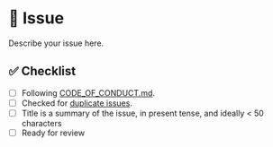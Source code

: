 <!--
Thanks for contributing!
-->

# :page_with_curl: Issue

Describe your issue here.

## :white_check_mark: Checklist

<!--
Put an `x` in the checklist boxes to ackknowledge: `[x]`.
If an item does not apply: remove the `[ ]`, and surround the remaining text with `~` on each side.

Example:

- [x] This item is ackknowledged
- ~This item does not apply~

Feel free to submit and complete the items later.
If you're unsure about any of these items, don't hesitate to ask. We're here to help!
-->

- [ ] Following [CODE_OF_CONDUCT.md](https://github.com/iamturns/create-exposed-app/blob/master/CODE_OF_CONDUCT.md).
- [ ] Checked for [duplicate issues](https://github.com/iamturns/create-exposed-app/issues).
- [ ] Title is a summary of the issue, in present tense, and ideally < 50 characters
- [ ] Ready for review
